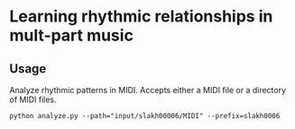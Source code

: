 # Learning rhythmic relationships in mult-part music

## Usage

Analyze rhythmic patterns in MIDI. Accepts either a MIDI file or a directory of MIDI files.

    python analyze.py --path="input/slakh00006/MIDI" --prefix=slakh0006
